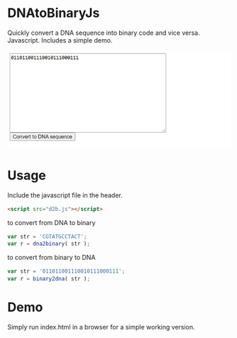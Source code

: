 # DNAtoBinaryJs
Quickly convert a DNA sequence into binary code and vice versa. Javascript. Includes a simple demo.

![Screenshot](demo.jpg)
# Usage
Include the javascript file in the header.
```html
<script src="d2b.js"></script>
```

to convert from DNA to binary
```js
var str = 'CGTATGCCTACT';
var r = dna2binary( str );
```

to convert from binary to DNA
```js
var str = '011011001110010111000111';
var r = binary2dna( str );
```

# Demo
Simply run index.html in a browser for a simple working version.
